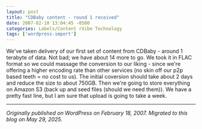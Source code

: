 ```yaml
---
layout: post
title: "CDBaby content - round 1 received"
date: 2007-02-18 13:04:45 -0500
categories: Labels/Content rVibe Technology
tags: ['wordpress-import']
---
```


We've taken delivery of our first set of content from CDBaby - around 1 terabyte of data. Not bad; we have about 14 more to go. We took it in FLAC format so we could massage the conversion to our liking - since we're offering a higher encoding rate than other services (no skin off our p2p based teeth = no cost to us). The initial coversion should take about 2 days and reduce the size to about 750GB. Then we're going to store everything on Amazon S3 (back up and seed files (should we need them)). We have a pretty fast line, but I am sure that upload is going to take a week.

---

*Originally published on WordPress on February 18, 2007. Migrated to this blog on May 29, 2025.*
